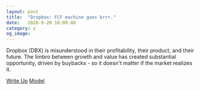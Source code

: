 ```yaml
---
layout: post
title:  "Dropbox: FCF machine goes brrr."
date:   2020-9-20 10:00:40
category: z
og_image:
---
```


Dropbox (DBX) is misunderstood in their profitability, their product, and their future. The limbro between growth and value has created substantial opportunity, driven by buybacks - so it doesn't matter if the market realizes it.


<a href="https://csahil.github.io/assets/DBX.pdf">Write Up</a>
<a href="https://csahil.github.io/assets/DBX_model.xlsx">Model</a>
